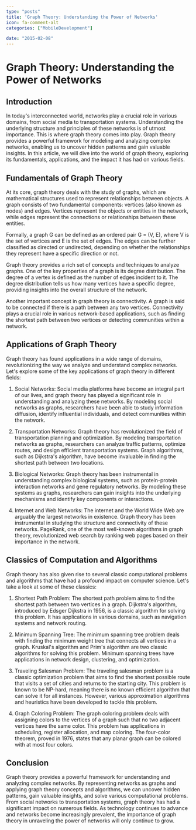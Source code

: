 ```yaml
---
type: "posts"
title: 'Graph Theory: Understanding the Power of Networks'
icon: fa-comment-alt
categories: ["MobileDevelopment"]

date: "2015-02-08"
---
```




# Graph Theory: Understanding the Power of Networks

## Introduction

In today's interconnected world, networks play a crucial role in various domains, from social media to transportation systems. Understanding the underlying structure and principles of these networks is of utmost importance. This is where graph theory comes into play. Graph theory provides a powerful framework for modeling and analyzing complex networks, enabling us to uncover hidden patterns and gain valuable insights. In this article, we will dive into the world of graph theory, exploring its fundamentals, applications, and the impact it has had on various fields.

## Fundamentals of Graph Theory

At its core, graph theory deals with the study of graphs, which are mathematical structures used to represent relationships between objects. A graph consists of two fundamental components: vertices (also known as nodes) and edges. Vertices represent the objects or entities in the network, while edges represent the connections or relationships between these entities.

Formally, a graph G can be defined as an ordered pair G = (V, E), where V is the set of vertices and E is the set of edges. The edges can be further classified as directed or undirected, depending on whether the relationships they represent have a specific direction or not.

Graph theory provides a rich set of concepts and techniques to analyze graphs. One of the key properties of a graph is its degree distribution. The degree of a vertex is defined as the number of edges incident to it. The degree distribution tells us how many vertices have a specific degree, providing insights into the overall structure of the network.

Another important concept in graph theory is connectivity. A graph is said to be connected if there is a path between any two vertices. Connectivity plays a crucial role in various network-based applications, such as finding the shortest path between two vertices or detecting communities within a network.

## Applications of Graph Theory

Graph theory has found applications in a wide range of domains, revolutionizing the way we analyze and understand complex networks. Let's explore some of the key applications of graph theory in different fields:

1. Social Networks: Social media platforms have become an integral part of our lives, and graph theory has played a significant role in understanding and analyzing these networks. By modeling social networks as graphs, researchers have been able to study information diffusion, identify influential individuals, and detect communities within the network.

2. Transportation Networks: Graph theory has revolutionized the field of transportation planning and optimization. By modeling transportation networks as graphs, researchers can analyze traffic patterns, optimize routes, and design efficient transportation systems. Graph algorithms, such as Dijkstra's algorithm, have become invaluable in finding the shortest path between two locations.

3. Biological Networks: Graph theory has been instrumental in understanding complex biological systems, such as protein-protein interaction networks and gene regulatory networks. By modeling these systems as graphs, researchers can gain insights into the underlying mechanisms and identify key components or interactions.

4. Internet and Web Networks: The internet and the World Wide Web are arguably the largest networks in existence. Graph theory has been instrumental in studying the structure and connectivity of these networks. PageRank, one of the most well-known algorithms in graph theory, revolutionized web search by ranking web pages based on their importance in the network.

## Classics of Computation and Algorithms

Graph theory has also given rise to several classic computational problems and algorithms that have had a profound impact on computer science. Let's take a look at some of these classics:

1. Shortest Path Problem: The shortest path problem aims to find the shortest path between two vertices in a graph. Dijkstra's algorithm, introduced by Edsger Dijkstra in 1956, is a classic algorithm for solving this problem. It has applications in various domains, such as navigation systems and network routing.

2. Minimum Spanning Tree: The minimum spanning tree problem deals with finding the minimum weight tree that connects all vertices in a graph. Kruskal's algorithm and Prim's algorithm are two classic algorithms for solving this problem. Minimum spanning trees have applications in network design, clustering, and optimization.

3. Traveling Salesman Problem: The traveling salesman problem is a classic optimization problem that aims to find the shortest possible route that visits a set of cities and returns to the starting city. This problem is known to be NP-hard, meaning there is no known efficient algorithm that can solve it for all instances. However, various approximation algorithms and heuristics have been developed to tackle this problem.

4. Graph Coloring Problem: The graph coloring problem deals with assigning colors to the vertices of a graph such that no two adjacent vertices have the same color. This problem has applications in scheduling, register allocation, and map coloring. The four-color theorem, proved in 1976, states that any planar graph can be colored with at most four colors.

## Conclusion

Graph theory provides a powerful framework for understanding and analyzing complex networks. By representing networks as graphs and applying graph theory concepts and algorithms, we can uncover hidden patterns, gain valuable insights, and solve various computational problems. From social networks to transportation systems, graph theory has had a significant impact on numerous fields. As technology continues to advance and networks become increasingly prevalent, the importance of graph theory in unraveling the power of networks will only continue to grow.